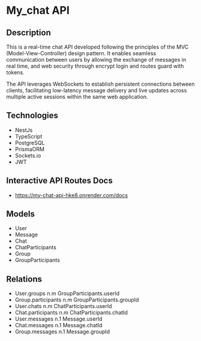 # My_chat API

## Description

This is a real-time chat API developed following the principles of the MVC (Model-View-Controller) design pattern. It enables seamless communication between users by allowing the exchange of messages in real time, and web security through encrypt login and routes guard with tokens.

The API leverages WebSockets to establish persistent connections between clients, facilitating low-latency message delivery and live updates across multiple active sessions within the same web application.

## Technologies

- NestJs
- TypeScript
- PostgreSQL
- PrismaORM
- Sockets.io
- JWT

## Interactive API Routes Docs

- https://my-chat-api-hke8.onrender.com/docs

## Models

- User
- Message
- Chat
- ChatParticipants
- Group
- GroupParticipants

## Relations

- User.groups n.m GroupParticipants.userId
- Group.participants n.m GroupParticipants.groupId
- User.chats n.m ChatParticipants.userId
- Chat.participants n.m ChatParticipants.chatId
- User.messages n.1 Message.userId
- Chat.messages n.1 Message.chatId
- Group.messages n.1 Message.groupId
